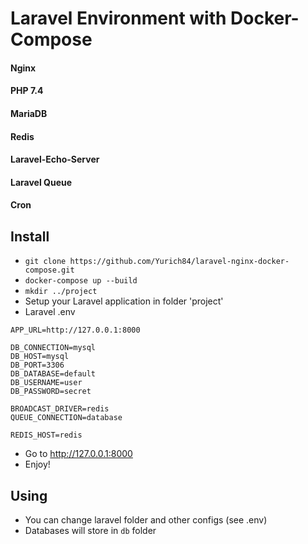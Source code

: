 # Laravel Environment with Docker-Compose

#### Nginx 
#### PHP 7.4
#### MariaDB 
#### Redis 
#### Laravel-Echo-Server
#### Laravel Queue
#### Cron

## Install
- `git clone https://github.com/Yurich84/laravel-nginx-docker-compose.git`
- `docker-compose up --build`
- `mkdir ../project`
- Setup your Laravel application in folder 'project'
- Laravel .env

```
APP_URL=http://127.0.0.1:8000

DB_CONNECTION=mysql
DB_HOST=mysql
DB_PORT=3306
DB_DATABASE=default
DB_USERNAME=user
DB_PASSWORD=secret

BROADCAST_DRIVER=redis
QUEUE_CONNECTION=database

REDIS_HOST=redis
```


- Go to http://127.0.0.1:8000
- Enjoy!

## Using
- You can change laravel folder and other configs (see .env)
- Databases will store in `db` folder

